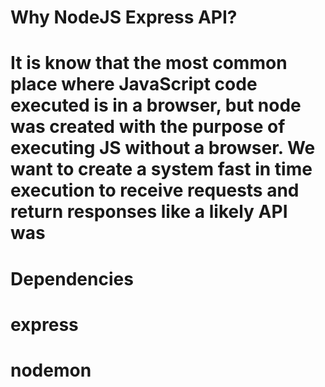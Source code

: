 # Why NodeJS Express API?

# It is know that the most common place where JavaScript code executed is in a browser, but node was created with the purpose of executing JS without a browser. We want to create a system fast in time execution to receive requests and return responses like a likely API was

# Dependencies
# express
# nodemon